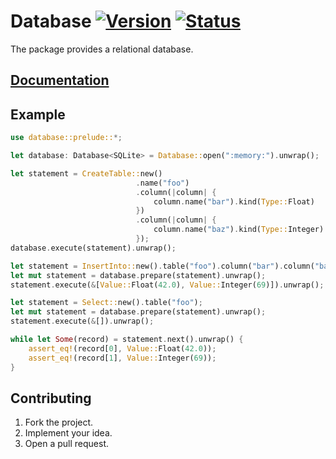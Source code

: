 # Database [![Version][version-img]][version-url] [![Status][status-img]][status-url]

The package provides a relational database.

## [Documentation][doc]

## Example

```rust
use database::prelude::*;

let database: Database<SQLite> = Database::open(":memory:").unwrap();

let statement = CreateTable::new()
                            .name("foo")
                            .column(|column| {
                                column.name("bar").kind(Type::Float)
                            })
                            .column(|column| {
                                column.name("baz").kind(Type::Integer)
                            });
database.execute(statement).unwrap();

let statement = InsertInto::new().table("foo").column("bar").column("baz");
let mut statement = database.prepare(statement).unwrap();
statement.execute(&[Value::Float(42.0), Value::Integer(69)]).unwrap();

let statement = Select::new().table("foo");
let mut statement = database.prepare(statement).unwrap();
statement.execute(&[]).unwrap();

while let Some(record) = statement.next().unwrap() {
    assert_eq!(record[0], Value::Float(42.0));
    assert_eq!(record[1], Value::Integer(69));
}
```

## Contributing

1. Fork the project.
2. Implement your idea.
3. Open a pull request.

[version-img]: http://stainless-steel.github.io/images/crates.svg
[version-url]: https://crates.io/crates/database
[status-img]: https://travis-ci.org/stainless-steel/database.svg?branch=master
[status-url]: https://travis-ci.org/stainless-steel/database
[doc]: https://stainless-steel.github.io/database
